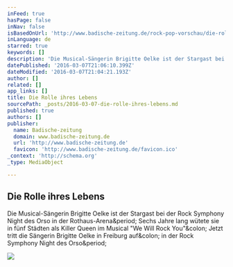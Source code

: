 ```yaml
---
inFeed: true
hasPage: false
inNav: false
isBasedOnUrl: 'http://www.badische-zeitung.de/rock-pop-vorschau/die-rolle-ihres-lebens--52820127.html'
inLanguage: de
starred: true
keywords: []
description: 'Die Musical-Sängerin Brigitte Oelke ist der Stargast bei der Rock Symphony Night des Orso in der Rothaus-Arena. Sechs Jahre lang wütete sie in fünf Städten als Killer Queen im Musical "We Will Rock You": Jetzt tritt die Sängerin Brigitte Oelke in Freiburg auf: in der Rock Symphony Night des Orso.'
datePublished: '2016-03-07T21:06:10.399Z'
dateModified: '2016-03-07T21:04:21.193Z'
author: []
related: []
app_links: []
title: Die Rolle ihres Lebens
sourcePath: _posts/2016-03-07-die-rolle-ihres-lebens.md
published: true
authors: []
publisher:
  name: Badische-zeitung
  domain: www.badische-zeitung.de
  url: 'http://www.badische-zeitung.de'
  favicon: 'http://www.badische-zeitung.de/favicon.ico'
_context: 'http://schema.org'
_type: MediaObject

---
```

<article style=""><h1>Die Rolle ihres Lebens</h1><p>Die Musical-Sängerin Brigitte Oelke ist der Stargast bei der Rock Symphony Night des Orso in der Rothaus-Arena&amp;period; Sechs Jahre lang wütete sie in fünf Städten als Killer Queen im Musical "We Will Rock You"&amp;colon; Jetzt tritt die Sängerin Brigitte Oelke in Freiburg auf&amp;colon; in der Rock Symphony Night des Orso&amp;period;</p><img src="http://ais.badische-zeitung.de/piece/03/25/f8/9b/52820123.jpg" /></article>